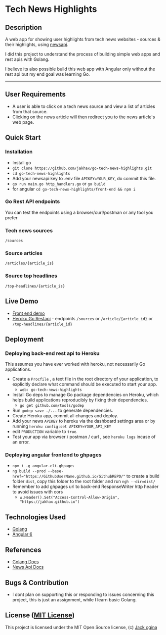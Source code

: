 Tech News Highlights
===================
## Description
A web app for showing user highlights from tech news websites - sources & their highlights, using [newsapi](https://newsapi.org).

I did this project to understand the process of building simple web apps and rest apis with Golang.

I believe its also possible build this web app with Angular only without the rest api but my end goal was learning Go.

-----------------------------------------------------------------------

## User Requirements

- A user is able to click on a tech news source and view a list of articles from that source.
- Clicking on the news article will then redirect you to the news article's web page.

## Quick Start

### Installation
- Install go
- `git clone https://github.com/jakhax/go-tech-news-highlights.git`
- `cd go-tech-news-highlights`
- Add your newsapi key to .env file `APIKEY=YOUR_KEY`, do commit this file.
- `go run main.go http_handlers.go` or   `go build`
- for angular `cd go-tech-news-highlights/front-end && npm i`

### Go Rest API endpoints

You can test the endpoints using a browser/curl/postman or any tool you prefer
### Tech news sources
`/sources`
### Source articles
`/articles/{article_is}`
### Source top headlines
`/top-headlines/{article_is}`

## Live Demo

- [Front end demo](https://jakhax.github.io/go-tech-news-highlights)
- [Heroku Go Restapi](https://tech-news-highlights.herokuapp.com/sources) - endpoints `/sources` or `/article/{article_id}` or `/top-headlines/{article_id}`

## Deployment
### Deploying back-end rest api to Heroku 

This assumes you have ever worked with heroku, not necessarily Go applications.
- Create a `Procfile` , a text file in the root directory of your application, to explicitly declare what command should be executed to start your app.
    - `web: go-tech-news-highlights`
- Install Go deps to manage Go package dependencies on Heroku, which helps build applications reproducibly by fixing their dependencies.
    - `go get github.com/tools/godep`
- Run `godep save ./...` to generate dependencies.
- Create Heroku app, commit all changes and deploy.
- Add your news `APIKEY` to heroku via the dashboard settings area or by running `heroku config:set APIKEY=YOUR_API_KEY`
- edit `PRODUCTION` variable to `true`.
- Test your app via browser / postman / curl , see `heroku logs` incase of an error.

### Deploying angular frontend to ghpages
- `npm i -g angular-cli-ghpages`
- `ng build --prod --base-href="https://GithubUserName.github.io/GithubREPO/"` to create a build folder `dist`, copy this folder to the root folder and run `ngh --dir=dist/`
- Remember to add ghpages url to back-end ResponseWriter http header to avoid issues with cors
    - `w.Header().Set("Access-Control-Allow-Origin", "https://jakhax.github.io")`

## Technologies Used
* [Golang](https://golang.org)
* [Angular 6](https://angular.io/)

## References
* [Golang Docs](https://golang.org)
* [News Api Docs](https://newsapi.org/docs)

## Bugs & Contribution
- I dont plan on supporting this or responding to issues concerning this project, this is just an assignment, while I learn basic Golang.

## License ([MIT License](http://choosealicense.com/licenses/mit/))
This project is licensed under the MIT Open Source license, (c) [Jack ogina](https://github.com/jakhax)
